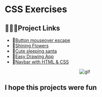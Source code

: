# CSS Exercises
## 🙇🏻‍♀️Project Links 
- 🔗[Button mouseover escape](https://aycaoktay.github.io/css-exercises/datewme/) 
- 🔗[Shining Flowers](https://aycaoktay.github.io/css-exercises/flowerss/) 
- 🔗[Cute sleeping santa](https://aycaoktay.github.io/css-exercises/sleepingsanta/) 
- 🔗[Easy Drawing App](https://aycaoktay.github.io/css-exercises/drawingapp/) 
- 🔗[Navbar with HTML & CSS](https://aycaoktay.github.io/css-exercises/navbar/) 



<p align="center"> <image src="https://media.giphy.com/media/jUK4OyeQY0CWud0Jzg/giphy.gif" alt="gif"/> </p>
<p align="center"> <h2> <b>I hope this projects were fun</b> </h2></p>

